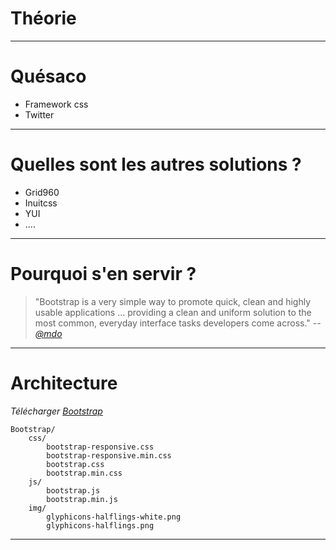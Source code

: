 # Théorie

---

# Quésaco

*	Framework css
*	Twitter

---

# Quelles sont les autres solutions ?

*	Grid960
*	Inuitcss
*	YUI
*	....

---

# Pourquoi s'en servir ?

>"Bootstrap is a very simple way to promote quick, clean and highly usable applications … providing a clean and uniform solution to the most common, everyday interface tasks developers come across."
> -- <cite>[@mdo](http://twitter.com/mdo "@mdo")</cite>

---

# Architecture

*Télécharger [Bootstrap](http://twitter.github.com/bootstrap/assets/bootstrap.zip "Bootstrap")*

    Bootstrap/
        css/
        	bootstrap-responsive.css
        	bootstrap-responsive.min.css
        	bootstrap.css
        	bootstrap.min.css
        js/
        	bootstrap.js
        	bootstrap.min.js
        img/
        	glyphicons-halflings-white.png
        	glyphicons-halflings.png

---
